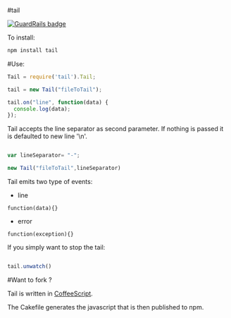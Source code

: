 #tail

[![GuardRails badge](https://badges.production.guardrails.io/moul/node-tail.svg)](https://www.guardrails.io)

To install:

```bash
npm install tail
```

#Use:
```javascript
Tail = require('tail').Tail;

tail = new Tail("fileToTail");

tail.on("line", function(data) {
  console.log(data);
});
````

Tail accepts the line separator as second parameter. If nothing is passed it is defaulted to new line '\n'.

```javascript

var lineSeparator= "-";

new Tail("fileToTail",lineSeparator)
```

Tail emits two type of events:

* line 
```
function(data){}
```
* error
```
function(exception){}
```

If you simply want to stop the tail:

```javascript

tail.unwatch()

```

#Want to fork ?

Tail is written in [CoffeeScript](http://jashkenas.github.com/coffee-script/).

The Cakefile generates the javascript that is then published to npm.